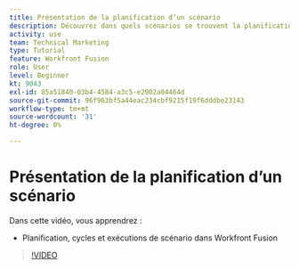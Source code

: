 ```yaml
---
title: Présentation de la planification d’un scénario
description: Découvrez dans quels scénarios se trouvent la planification, les cycles et les exécutions. [!DNL Adobe Workfront Fusion].
activity: use
team: Technical Marketing
type: Tutorial
feature: Workfront Fusion
role: User
level: Beginner
kt: 9043
exl-id: 85a51840-03b4-4584-a3c5-e2002a04464d
source-git-commit: 96f963bf5a44eac234cbf9215f19f6dddbe23143
workflow-type: tm+mt
source-wordcount: '31'
ht-degree: 0%

---
```


# Présentation de la planification d’un scénario

Dans cette vidéo, vous apprendrez :

* Planification, cycles et exécutions de scénario dans Workfront Fusion

>[!VIDEO](https://video.tv.adobe.com/v/335284/?quality=12)
